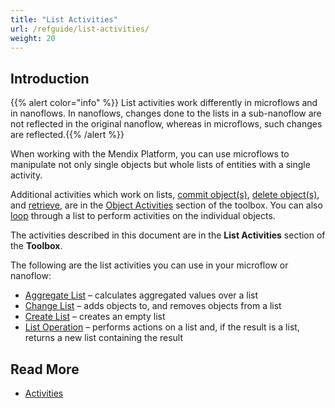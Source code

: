 ```yaml
---
title: "List Activities"
url: /refguide/list-activities/
weight: 20
---
```


## Introduction

{{% alert color="info" %}}
List activities work differently in microflows and in nanoflows. In nanoflows, changes done to the lists in a sub-nanoflow are not reflected in the original nanoflow, whereas in microflows, such changes are reflected.{{% /alert %}}

When working with the Mendix Platform, you can use microflows to manipulate not only single objects but whole lists of entities with a single activity.

Additional activities which work on lists, [commit object(s)](/refguide/committing-objects/), [delete object(s)](/refguide/deleting-objects/), and [retrieve](/refguide/retrieve/), are in the [Object Activities](/refguide/object-activities/) section of the toolbox. You can also [loop](/refguide/loop/) through a list to perform activities on the individual objects.

The activities described in this document are in the **List Activities** section of the **Toolbox**.

The following are the list activities you can use in your microflow or nanoflow:

* [Aggregate List](/refguide/aggregate-list/) – calculates aggregated values over a list
* [Change List](/refguide/change-list/) – adds objects to, and removes objects from a list
* [Create List](/refguide/create-list/) – creates an empty list
* [List Operation](/refguide/list-operation/) – performs actions on a list and, if the result is a list, returns a new list containing the result

## Read More

* [Activities](/refguide/activities/)
